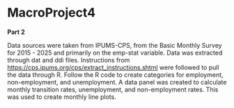 # MacroProject4

**Part 2**

Data sources were taken from IPUMS-CPS, from the Basic Monthly Survey for 2015 - 2025 and primarily on the emp-stat variable. Data was extracted through dat and ddi files. Instructions from https://cps.ipums.org/cps/extract_instructions.shtml were followed to pull the data through R. Follow the R code to create categories for employment, non-employment, and unemployment. A data panel was created to calculate monthly transition rates, unemployment, and non-employment rates. This was used to create monthly line plots.
